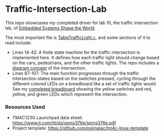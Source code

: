 # Traffic-Intersection-Lab
This repo showcases my completed driver for lab 10, the traffic intersection lab, of [Embedded Systems Shape the World](https://www.edx.org/learn/embedded-systems/the-university-of-texas-at-austin-embedded-systems-shape-the-world-microcontroller-input-output).

The most important file is [TableTrafficLight.c](https://github.com/BrianTibbetts/Traffic-Intersection-Lab/blob/main/src/TableTrafficLight.c), and some sections of it to read include:
- Lines 14-42: A finite state machine for the traffic intersection is implemented here. It defines how each traffic light should change based on the cars, pedestrians, and the other traffic lights. The repo includes a [diagram concept](https://github.com/BrianTibbetts/Traffic-Intersection-Lab/blob/main/Lab10_traffic_intersection.png) of the intersection.
- Lines 87-107: The main function progresses through the traffic intersection states based on the switches pressed, cycling through the different colored LEDs on a breadboard like a set of traffic lights would. See my [completed breadboard](https://github.com/BrianTibbetts/Traffic-Intersection-Lab/blob/main/Lab10_complete_breadboard.jpg) showing the yellow switches and red, yellow, and green LEDs which represent the intersection.

### Resources Used
- TM4C123G Launchpad data sheet: https://www.ti.com/lit/ds/spms376e/spms376e.pdf
- Project template: https://github.com/pgimalac/tm4c-linux-template
